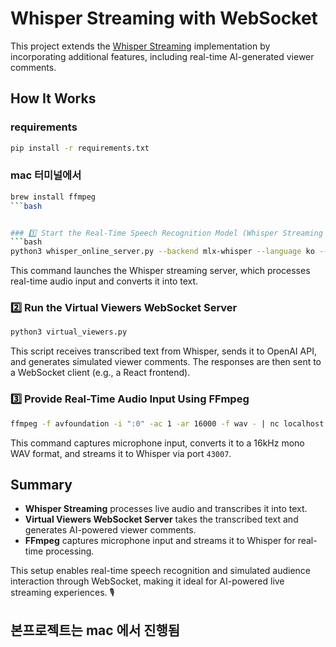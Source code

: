 # Whisper Streaming with WebSocket

This project extends the [Whisper Streaming](https://github.com/ufal/whisper_streaming) implementation by incorporating additional features, including real-time AI-generated viewer comments.

## How It Works
### requirements 
```bash
pip install -r requirements.txt
```
### mac 터미널에서
```bash
brew install ffmpeg
```bash


### 1️⃣ Start the Real-Time Speech Recognition Model (Whisper Streaming Server)
```bash
python3 whisper_online_server.py --backend mlx-whisper --language ko --vac --model small
```
This command launches the Whisper streaming server, which processes real-time audio input and converts it into text.

### 2️⃣ Run the Virtual Viewers WebSocket Server
```bash
python3 virtual_viewers.py
```
This script receives transcribed text from Whisper, sends it to OpenAI API, and generates simulated viewer comments. The responses are then sent to a WebSocket client (e.g., a React frontend).

### 3️⃣ Provide Real-Time Audio Input Using FFmpeg
```bash
ffmpeg -f avfoundation -i ":0" -ac 1 -ar 16000 -f wav - | nc localhost 43007
```
This command captures microphone input, converts it to a 16kHz mono WAV format, and streams it to Whisper via port `43007`.

## Summary

- **Whisper Streaming** processes live audio and transcribes it into text.
- **Virtual Viewers WebSocket Server** takes the transcribed text and generates AI-powered viewer comments.
- **FFmpeg** captures microphone input and streams it to Whisper for real-time processing.

This setup enables real-time speech recognition and simulated audience interaction through WebSocket, making it ideal for AI-powered live streaming experiences. 🎙️

## 본프로젝트는 mac 에서 진행됨



